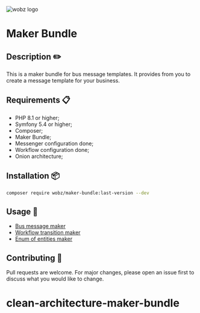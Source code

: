 
![wobz logo](public/cropped-Logo-Wobz-2021-1.png)

# Maker Bundle

## Description ✏️
This is a maker bundle for bus message templates. 
It provides from you to create a message template for your business.  

## Requirements 📋
* PHP 8.1 or higher;
* Symfony 5.4 or higher;
* Composer;
* Maker Bundle;
* Messenger configuration done;
* Workflow configuration done;
* Onion architecture;
  
## Installation 📦
```bash
composer require wobz/maker-bundle:last-version --dev
```
## Usage 🚀
* [Bus message maker](BUSMESSAGE.MD)
* [Workflow transition maker](WORKFLOW.MD)
* [Enum of entities maker](ENUM_OF_PROPERTIES.MD)

## Contributing 🤝
Pull requests are welcome. For major changes, please open an issue first to discuss what you would like to change.




# clean-architecture-maker-bundle
